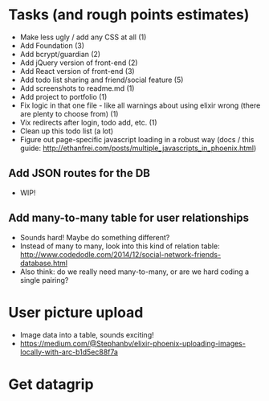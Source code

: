 # Tasks (and rough points estimates)

* Make less ugly / add any CSS at all (1)
* Add Foundation (3)
* Add bcrypt/guardian (2)
* Add jQuery version of front-end (2)
* Add React version of front-end (3)
* Add todo list sharing and friend/social feature (5)
* Add screenshots to readme.md (1)
* Add project to portfolio (1)
* Fix logic in that one file - like all warnings about using elixir wrong (there are plenty to choose from) (1)
* Vix redirects after login, todo add, etc. (1)
* Clean up this todo list (a lot)
* Figure out page-specific javascript loading in a robust way (docs / this guide: http://ethanfrei.com/posts/multiple_javascripts_in_phoenix.html)

## Add JSON routes for the DB
* WIP!

## Add many-to-many table for user relationships
* Sounds hard! Maybe do something different? 
* Instead of many to many, look into this kind of relation table: http://www.codedodle.com/2014/12/social-network-friends-database.html
* Also think: do we really need many-to-many, or are we hard coding a single pairing?

# User picture upload
* Image data into a table, sounds exciting!
* https://medium.com/@Stephanbv/elixir-phoenix-uploading-images-locally-with-arc-b1d5ec88f7a

# Get datagrip